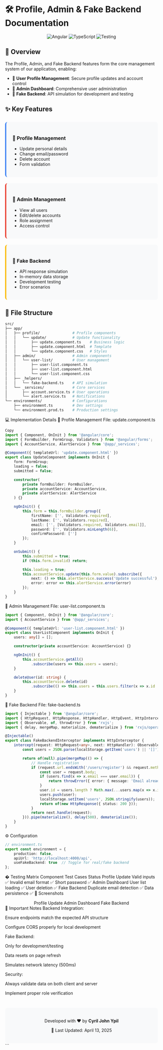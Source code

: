# 🛠️ Profile, Admin & Fake Backend Documentation

<div align="center">
  <img src="https://img.shields.io/badge/Angular-DD0031?style=for-the-badge&logo=angular&logoColor=white" alt="Angular">
  <img src="https://img.shields.io/badge/TypeScript-3178C6?style=for-the-badge&logo=typescript&logoColor=white" alt="TypeScript">
  <img src="https://img.shields.io/badge/Testing-5C9210?style=for-the-badge&logo=jest&logoColor=white" alt="Testing">
</div>

## 📖 Overview

The Profile, Admin, and Fake Backend features form the core management system of our application, enabling:

- 👤 **User Profile Management**: Secure profile updates and account control
- 👑 **Admin Dashboard**: Comprehensive user administration
- 🧪 **Fake Backend**: API simulation for development and testing

## ✨ Key Features

<div style="display: grid; grid-template-columns: repeat(auto-fit, minmax(300px, 1fr)); gap: 20px; margin: 30px 0;">

<div style="background: #f8f9fa; padding: 20px; border-radius: 8px; border-left: 4px solid #4285F4;">
<h3>👤 Profile Management</h3>
<ul>
  <li>Update personal details</li>
  <li>Change email/password</li>
  <li>Delete account</li>
  <li>Form validation</li>
</ul>
</div>

<div style="background: #f8f9fa; padding: 20px; border-radius: 8px; border-left: 4px solid #EA4335;">
<h3>👑 Admin Management</h3>
<ul>
  <li>View all users</li>
  <li>Edit/delete accounts</li>
  <li>Role assignment</li>
  <li>Access control</li>
</ul>
</div>

<div style="background: #f8f9fa; padding: 20px; border-radius: 8px; border-left: 4px solid #FBBC05;">
<h3>🧪 Fake Backend</h3>
<ul>
  <li>API response simulation</li>
  <li>In-memory data storage</li>
  <li>Development testing</li>
  <li>Error scenarios</li>
</ul>
</div>

</div>

## 📂 File Structure

```bash
src/
├── app/
│   ├── profile/               # Profile components
│   │   └── update/            # Update functionality
│   │       ├── update.component.ts    # Business logic
│   │       ├── update.component.html  # Template
│   │       └── update.component.css   # Styles
│   ├── admin/                 # Admin components
│   │   └── user-list/         # User management
│   │       ├── user-list.component.ts
│   │       ├── user-list.component.html
│   │       └── user-list.component.css
│   ├── _helpers/
│   │   └── fake-backend.ts    # API simulation
│   └── _services/             # Core services
│       ├── account.service.ts # User operations
│       └── alert.service.ts   # Notifications
└── environments/              # Configurations
    ├── environment.ts         # Dev settings
    └── environment.prod.ts    # Production settings
```
💻 Implementation Details
👤 Profile Management
File: update.component.ts

```typescript
Copy
import { Component, OnInit } from '@angular/core';
import { FormBuilder, FormGroup, Validators } from '@angular/forms';
import { AccountService, AlertService } from '@app/_services';

@Component({ templateUrl: 'update.component.html' })
export class UpdateComponent implements OnInit {
    form: FormGroup;
    loading = false;
    submitted = false;

    constructor(
        private formBuilder: FormBuilder,
        private accountService: AccountService,
        private alertService: AlertService
    ) {}

    ngOnInit() {
        this.form = this.formBuilder.group({
            firstName: ['', Validators.required],
            lastName: ['', Validators.required],
            email: ['', [Validators.required, Validators.email]],
            password: ['', Validators.minLength(6)],
            confirmPassword: ['']
        });
    }

    onSubmit() {
        this.submitted = true;
        if (this.form.invalid) return;

        this.loading = true;
        this.accountService.update(this.form.value).subscribe({
            next: () => this.alertService.success('Update successful'),
            error: error => this.alertService.error(error)
        });
    }
}
```
👑 Admin Management
File: user-list.component.ts

```typescript
import { Component, OnInit } from '@angular/core';
import { AccountService } from '@app/_services';

@Component({ templateUrl: 'user-list.component.html' })
export class UserListComponent implements OnInit {
    users: any[] = [];

    constructor(private accountService: AccountService) {}

    ngOnInit() {
        this.accountService.getAll()
            .subscribe(users => this.users = users);
    }

    deleteUser(id: string) {
        this.accountService.delete(id)
            .subscribe(() => this.users = this.users.filter(x => x.id !== id));
    }
}
```
🧪 Fake Backend
File: fake-backend.ts

```typescript
import { Injectable } from '@angular/core';
import { HttpRequest, HttpResponse, HttpHandler, HttpEvent, HttpInterceptor } from '@angular/common/http';
import { Observable, of, throwError } from 'rxjs';
import { delay, mergeMap, materialize, dematerialize } from 'rxjs/operators';

@Injectable()
export class FakeBackendInterceptor implements HttpInterceptor {
    intercept(request: HttpRequest<any>, next: HttpHandler): Observable<HttpEvent<any>> {
        const users = JSON.parse(localStorage.getItem('users') || '[]');

        return of(null).pipe(mergeMap(() => {
            // Handle registration
            if (request.url.endsWith('/users/register') && request.method === 'POST') {
                const user = request.body;
                if (users.find(x => x.email === user.email)) {
                    return throwError({ error: { message: 'Email already exists' } });
                }
                user.id = users.length ? Math.max(...users.map(x => x.id)) + 1 : 1;
                users.push(user);
                localStorage.setItem('users', JSON.stringify(users));
                return of(new HttpResponse({ status: 200 }));
            }
            return next.handle(request);
        })).pipe(materialize(), delay(500), dematerialize());
    }
}
```
⚙️ Configuration
```typescript
// environment.ts
export const environment = {
    production: false,
    apiUrl: 'http://localhost:4000/api',
    useFakeBackend: true  // Toggle for real/fake backend
};
```
� Testing Matrix
Component	Test Cases	Status
Profile Update	Valid inputs	✅
Invalid email format	✅
Short password	✅
Admin Dashboard	User list loading	✅
User deletion	✅
Fake Backend	Duplicate email detection	✅
Data persistence	✅
📸 Screenshots
<div align="center" style="display: grid; grid-template-columns: repeat(auto-fit, minmax(300px, 1fr)); gap: 20px;">
Profile Update
Admin Dashboard
Fake Backend

</div>
📝 Important Notes
Backend Integration:

Ensure endpoints match the expected API structure

Configure CORS properly for local development

Fake Backend:

Only for development/testing

Data resets on page refresh

Simulates network latency (500ms)

Security:

Always validate data on both client and server

Implement proper role verification

<div align="center" style="margin-top: 40px; padding: 20px; background: #f8f9fa; border-radius: 8px;"> <p>Developed with ❤️ by <strong>Cyril John Ypil</strong></p> <p>📅 Last Updated: April 13, 2025 </p> </div> ``` 
